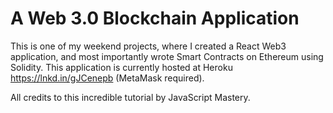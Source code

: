 # A Web 3.0 Blockchain Application
This is one of my weekend projects, where I created a React Web3 application, and most importantly wrote Smart Contracts on Ethereum using Solidity. 
This application is currently hosted at Heroku https://lnkd.in/gJCenepb (MetaMask required).

All credits to this incredible tutorial by JavaScript Mastery.



